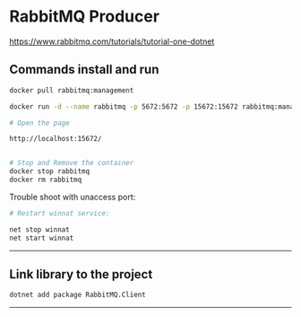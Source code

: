 # RabbitMQ Producer

https://www.rabbitmq.com/tutorials/tutorial-one-dotnet

## Commands install and run

```sh
docker pull rabbitmq:management

docker run -d --name rabbitmq -p 5672:5672 -p 15672:15672 rabbitmq:management

# Open the page

http://localhost:15672/


# Stop and Remove the container
docker stop rabbitmq
docker rm rabbitmq
```

Trouble shoot with unaccess port:

```sh
# Restart winnat service:

net stop winnat
net start winnat

```

---

## Link library to the project

```sh
dotnet add package RabbitMQ.Client
```

---

